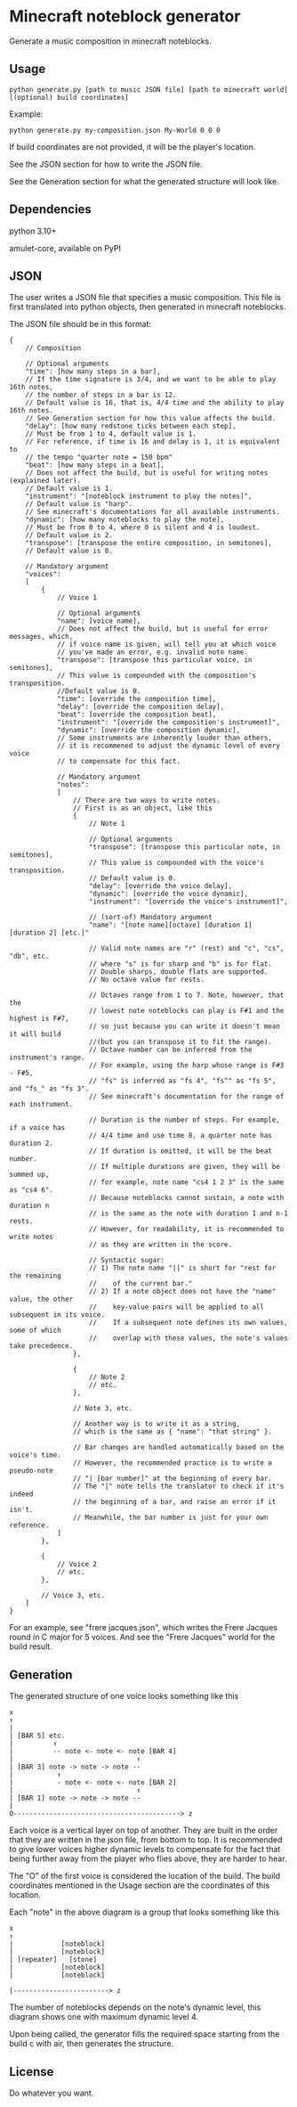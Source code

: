 # Minecraft noteblock generator

Generate a music composition in minecraft noteblocks.

## Usage
```
python generate.py [path to music JSON file] [path to minecraft world] [(optional) build coordinates]
```

Example: 
```
python generate.py my-composition.json My-World 0 0 0
```

If build coordinates are not provided, it will be the player's location.

See the JSON section for how to write the JSON file.

See the Generation section for what the generated structure will look like.

## Dependencies
python 3.10+

amulet-core, available on PyPI

## JSON

The user writes a JSON file that specifies a music composition. This file is first translated into python objects, then generated in minecraft noteblocks.

The JSON file should be in this format:
```json5
{
    // Composition

    // Optional arguments
    "time": [how many steps in a bar],
    // If the time signature is 3/4, and we want to be able to play 16th notes,
    // the number of steps in a bar is 12.
    // Default value is 16, that is, 4/4 time and the ability to play 16th notes.
    // See Generation section for how this value affects the build.
    "delay": [how many redstone ticks between each step],
    // Must be from 1 to 4, default value is 1.
    // For reference, if time is 16 and delay is 1, it is equivalent to 
    // the tempo "quarter note = 150 bpm"
    "beat": [how many steps in a beat],
    // Does not affect the build, but is useful for writing notes (explained later).
    // Default value is 1.
    "instrument": "[noteblock instrument to play the notes]",
    // Default value is "harp".
    // See minecraft's documentations for all available instruments.
    "dynamic": [how many noteblocks to play the note],
    // Must be from 0 to 4, where 0 is silent and 4 is loudest.
    // Default value is 2.
    "transpose": [transpose the entire composition, in semitones],
    // Default value is 0.

    // Mandatory argument
    "voices":
    [
        {
            // Voice 1

            // Optional arguments
            "name": [voice name],
            // Does not affect the build, but is useful for error messages, which,
            // if voice name is given, will tell you at which voice 
            // you've made an error, e.g. invalid note name.
            "transpose": [transpose this particular voice, in semitones],
            // This value is compounded with the composition's transposition.
            //Default value is 0.
            "time": [override the composition time],
            "delay": [override the composition delay],
            "beat": [override the composition beat],
            "instrument": "[override the composition's instrument]",
            "dynamic": [override the composition dynamic],
            // Some instruments are inherently louder than others, 
            // it is recommened to adjust the dynamic level of every voice 
            // to compensate for this fact.
            
            // Mandatory argument
            "notes":
            [
                // There are two ways to write notes.
                // First is as an object, like this
                {
                    // Note 1

                    // Optional arguments
                    "transpose": [transpose this particular note, in semitones],
                    // This value is compounded with the voice's transposition. 
                    // Default value is 0.
                    "delay": [override the voice delay],
                    "dynamic": [override the voice dynamic],
                    "instrument": "[override the voice's instrument]",

                    // (sort-of) Mandatory argument
                    "name": "[note name][octave] [duration 1] [duration 2] [etc.]"

                    // Valid note names are "r" (rest) and "c", "cs", "db", etc.
                    // where "s" is for sharp and "b" is for flat. 
                    // Double sharps, double flats are supported. 
                    // No octave value for rests.

                    // Octaves range from 1 to 7. Note, however, that the 
                    // lowest note noteblocks can play is F#1 and the highest is F#7, 
                    // so just because you can write it doesn't mean it will build 
                    //(but you can transpose it to fit the range).
                    // Octave number can be inferred from the instrument's range.
                    // For example, using the harp whose range is F#3 - F#5, 
                    // "fs" is inferred as "fs 4", "fs^" as "fs 5", and "fs_" as "fs 3".
                    // See minecraft's documentation for the range of each instrument.

                    // Duration is the number of steps. For example, if a voice has 
                    // 4/4 time and use time 8, a quarter note has duration 2.
                    // If duration is omitted, it will be the beat number.
                    // If multiple durations are given, they will be summed up, 
                    // for example, note name "cs4 1 2 3" is the same as "cs4 6".
                    // Because noteblocks cannot sustain, a note with duration n 
                    // is the same as the note with duration 1 and n-1 rests. 
                    // However, for readability, it is recommended to write notes 
                    // as they are written in the score.

                    // Syntactic sugar:
                    // 1) The note name "||" is short for "rest for the remaining
                    //    of the current bar."
                    // 2) If a note object does not have the "name" value, the other
                    //    key-value pairs will be applied to all subsequent in its voice.
                    //    If a subsequent note defines its own values, some of which
                    //    overlap with these values, the note's values take precedence.
                },

                {
                    // Note 2
                    // etc.
                },

                // Note 3, etc.

                // Another way is to write it as a string, 
                // which is the same as { "name": "that string" }.

                // Bar changes are handled automatically based on the voice's time. 
                // However, the recommended practice is to write a pseudo-note 
                // "| [bar number]" at the beginning of every bar. 
                // The "|" note tells the translator to check if it's indeed 
                // the beginning of a bar, and raise an error if it isn't. 
                // Meanwhile, the bar number is just for your own reference.
            ]
        },
        
        {
            // Voice 2
            // etc.
        },
        
        // Voice 3, etc.
    ]
}
```
For an example, see "frere jacques.json", which writes the Frere Jacques round in C major for 5 voices. And see the "Frere Jacques" world for the build result.

## Generation
The generated structure of one voice looks something like this
```
x
↑
| 
| [BAR 5] etc.
|          ↑
|          -- note <- note <- note [BAR 4]
|                               ↑
| [BAR 3] note -> note -> note --
|           ↑
|           - note <- note <- note [BAR 2]
|                               ↑
| [BAR 1] note -> note -> note --
|
O------------------------------------------> z
```
Each voice is a vertical layer on top of another. They are built in the order that they are written in the json file, from bottom to top. It is recommended to give lower voices higher dynamic levels to compensate for the fact that being further away from the player who flies above, they are harder to hear.

The "O" of the first voice is considered the location of the build.
The build coordinates mentioned in the Usage section are the coordinates of this location.

Each "note" in the above diagram is a group that looks something like this
```
x
↑
|            [noteblock]
|            [noteblock]
| [repeater]   [stone] 
|            [noteblock]
|            [noteblock]

|------------------------> z
```
The number of noteblocks depends on the note's dynamic level,
this diagram shows one with maximum dynamic level 4.

Upon being called, the generator fills the required space
starting from the build c with air, then generates the structure.

## License

Do whatever you want.